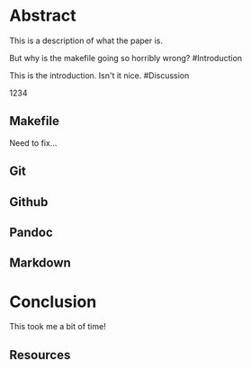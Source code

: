 Abstract
========

This is a description of what the paper is.

But why is the makefile going so horribly wrong? \#Introduction

This is the introduction. Isn't it nice. \#Discussion

1234

Makefile
--------

Need to fix...

Git
---

Github
------

Pandoc
------

Markdown
--------

Conclusion
==========

This took me a bit of time!

Resources
---------
